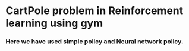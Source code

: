 # CartPole problem in Reinforcement learning using gym
### Here we have used simple policy and Neural network policy.
